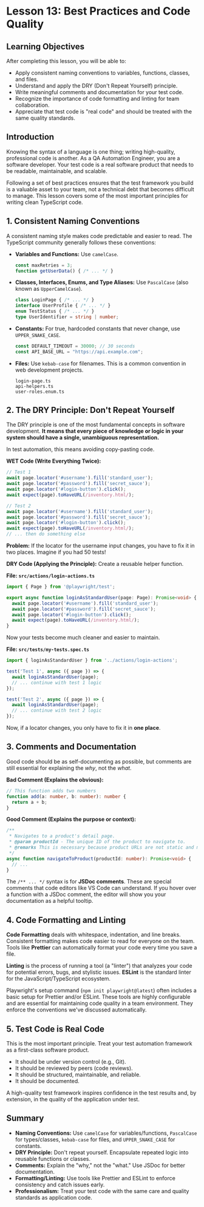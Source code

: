 # Lesson 13: Best Practices and Code Quality

## Learning Objectives
After completing this lesson, you will be able to:
- Apply consistent naming conventions to variables, functions, classes, and files.
- Understand and apply the DRY (Don't Repeat Yourself) principle.
- Write meaningful comments and documentation for your test code.
- Recognize the importance of code formatting and linting for team collaboration.
- Appreciate that test code is "real code" and should be treated with the same quality standards.

## Introduction
Knowing the syntax of a language is one thing; writing high-quality, professional code is another. As a QA Automation Engineer, you are a software developer. Your test code is a real software product that needs to be readable, maintainable, and scalable.

Following a set of best practices ensures that the test framework you build is a valuable asset to your team, not a technical debt that becomes difficult to manage. This lesson covers some of the most important principles for writing clean TypeScript code.

## 1. Consistent Naming Conventions
A consistent naming style makes code predictable and easier to read. The TypeScript community generally follows these conventions:

-   **Variables and Functions:** Use `camelCase`.
    ```typescript
    const maxRetries = 3;
    function getUserData() { /* ... */ }
    ```

-   **Classes, Interfaces, Enums, and Type Aliases:** Use `PascalCase` (also known as `UpperCamelCase`).
    ```typescript
    class LoginPage { /* ... */ }
    interface UserProfile { /* ... */ }
    enum TestStatus { /* ... */ }
    type UserIdentifier = string | number;
    ```

-   **Constants:** For true, hardcoded constants that never change, use `UPPER_SNAKE_CASE`.
    ```typescript
    const DEFAULT_TIMEOUT = 30000; // 30 seconds
    const API_BASE_URL = "https://api.example.com";
    ```

-   **Files:** Use `kebab-case` for filenames. This is a common convention in web development projects.
    ```
    login-page.ts
    api-helpers.ts
    user-roles.enum.ts
    ```

## 2. The DRY Principle: Don't Repeat Yourself
The DRY principle is one of the most fundamental concepts in software development. **It means that every piece of knowledge or logic in your system should have a single, unambiguous representation.**

In test automation, this means avoiding copy-pasting code.

**WET Code (Write Everything Twice):**
```typescript
// Test 1
await page.locator('#username').fill('standard_user');
await page.locator('#password').fill('secret_sauce');
await page.locator('#login-button').click();
await expect(page).toHaveURL(/inventory.html/);

// Test 2
await page.locator('#username').fill('standard_user');
await page.locator('#password').fill('secret_sauce');
await page.locator('#login-button').click();
await expect(page).toHaveURL(/inventory.html/);
// ... then do something else
```
**Problem:** If the locator for the username input changes, you have to fix it in two places. Imagine if you had 50 tests!

**DRY Code (Applying the Principle):**
Create a reusable helper function.

**File: `src/actions/login-actions.ts`**
```typescript
import { Page } from '@playwright/test';

export async function loginAsStandardUser(page: Page): Promise<void> {
  await page.locator('#username').fill('standard_user');
  await page.locator('#password').fill('secret_sauce');
  await page.locator('#login-button').click();
  await expect(page).toHaveURL(/inventory.html/);
}
```
Now your tests become much cleaner and easier to maintain.

**File: `src/tests/my-tests.spec.ts`**
```typescript
import { loginAsStandardUser } from '../actions/login-actions';

test('Test 1', async ({ page }) => {
  await loginAsStandardUser(page);
  // ... continue with test 1 logic
});

test('Test 2', async ({ page }) => {
  await loginAsStandardUser(page);
  // ... continue with test 2 logic
});
```
Now, if a locator changes, you only have to fix it in **one place**.

## 3. Comments and Documentation
Good code should be as self-documenting as possible, but comments are still essential for explaining the *why*, not the *what*.

**Bad Comment (Explains the obvious):**
```typescript
// This function adds two numbers
function add(a: number, b: number): number {
  return a + b;
}
```

**Good Comment (Explains the purpose or context):**
```typescript
/**
 * Navigates to a product's detail page.
 * @param productId - The unique ID of the product to navigate to.
 * @remarks This is necessary because product URLs are not static and must be constructed.
 */
async function navigateToProduct(productId: number): Promise<void> {
  // ...
}
```
The `/** ... */` syntax is for **JSDoc comments**. These are special comments that code editors like VS Code can understand. If you hover over a function with a JSDoc comment, the editor will show you your documentation as a helpful tooltip.

## 4. Code Formatting and Linting
**Code Formatting** deals with whitespace, indentation, and line breaks. Consistent formatting makes code easier to read for everyone on the team. Tools like **Prettier** can automatically format your code every time you save a file.

**Linting** is the process of running a tool (a "linter") that analyzes your code for potential errors, bugs, and stylistic issues. **ESLint** is the standard linter for the JavaScript/TypeScript ecosystem.

Playwright's setup command (`npm init playwright@latest`) often includes a basic setup for Prettier and/or ESLint. These tools are highly configurable and are essential for maintaining code quality in a team environment. They enforce the conventions we've discussed automatically.

## 5. Test Code is Real Code
This is the most important principle. Treat your test automation framework as a first-class software product.
-   It should be under version control (e.g., Git).
-   It should be reviewed by peers (code reviews).
-   It should be structured, maintainable, and reliable.
-   It should be documented.

A high-quality test framework inspires confidence in the test results and, by extension, in the quality of the application under test.

## Summary
-   **Naming Conventions:** Use `camelCase` for variables/functions, `PascalCase` for types/classes, `kebab-case` for files, and `UPPER_SNAKE_CASE` for constants.
-   **DRY Principle:** Don't repeat yourself. Encapsulate repeated logic into reusable functions or classes.
-   **Comments:** Explain the "why," not the "what." Use JSDoc for better documentation.
-   **Formatting/Linting:** Use tools like Prettier and ESLint to enforce consistency and catch issues early.
-   **Professionalism:** Treat your test code with the same care and quality standards as application code.